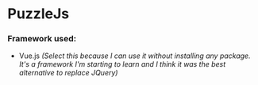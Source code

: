 # PuzzleJs

### Framework used:
  * Vue.js
  _(Select this because I can use it without installing any package. It's a framework I'm starting to learn and I think it was the best alternative to replace JQuery)_
